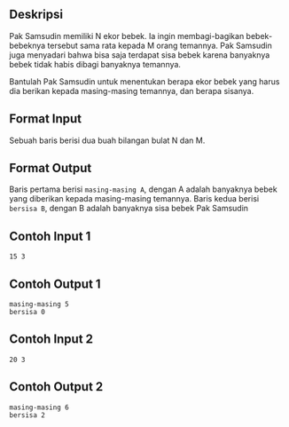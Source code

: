 
## Deskripsi

Pak Samsudin memiliki N ekor bebek. Ia ingin membagi-bagikan bebek-bebeknya tersebut sama rata kepada M orang temannya. Pak Samsudin juga menyadari bahwa bisa saja terdapat sisa bebek karena banyaknya bebek tidak habis dibagi banyaknya temannya.

Bantulah Pak Samsudin untuk menentukan berapa ekor bebek yang harus dia berikan kepada masing-masing temannya, dan berapa sisanya.

## Format Input

Sebuah baris berisi dua buah bilangan bulat N dan M.

## Format Output

Baris pertama berisi `masing-masing A`, dengan A adalah banyaknya bebek yang diberikan kepada masing-masing temannya. Baris kedua berisi `bersisa B`, dengan B adalah banyaknya sisa bebek Pak Samsudin

## Contoh Input 1

```
15 3
```

## Contoh Output 1

```
masing-masing 5
bersisa 0
```

## Contoh Input 2

```
20 3
```

## Contoh Output 2

```
masing-masing 6
bersisa 2
```
